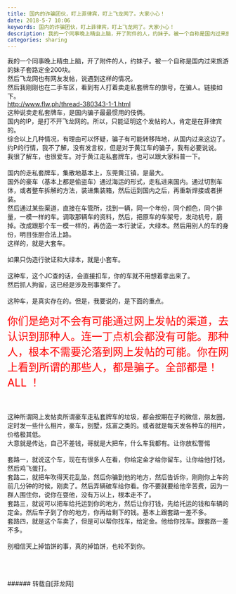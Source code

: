 ```yaml
---
title: 国内的诈骗团伙，盯上菲律宾，盯上飞龙网了。大家小心！
date: 2018-5-7 10:06
keywords: 国内的诈骗团伙，盯上菲律宾，盯上飞龙网了。大家小心！
description: 我的一个同事晚上精虫上脑，开了附件的人，约妹子。被一个自称是国内过来旅游的妹子套路定金200块。然后飞龙网也有网友发帖，说遇到这样的情况。然后我刚刚也在二手车区，看到有人打着卖走私套牌车的旗号，在骗人。链接如下。http://www.flw.ph/thread-380343-1-1.html这种说卖走私套牌车，是国内骗子最最惯用的伎俩。国内的IP，是打不开飞龙网的。所以，只能证明这个发帖的人，肯定是在菲律宾的。综合以上几种情况，有理由可以怀疑，骗子有可能转移阵地，从国内过来这边了。约P的行情，我不了解，没有发言权，但是对于黄江车的骗子，我有必要说说。我很了解车，也很爱车。对于黄江走私套牌车，也可以跟大家科普一下。国内的走私套牌车，集散地基本上，东莞黄江镇，是最大。国外的豪车（基本上都是偷盗车）通过海运的形式，走私进来国内。通过切割车体，或者整车拆解的方法，装进集装箱，然后运到国内之后，再重新焊接或者拼装。然后通过某些渠道，直接在车管所，找到一辆，同一个年份，同个颜色，同个排量，一模一样的车。调取那辆车的资料，然后，把原车的车架号，发动机号，磨掉。改成跟那个车一模一样的，再仿造一本行驶证，大绿本。然后用别人的车的身份，明目张胆合法上路。这样的，就是大套车。如果只伪造行驶证和大绿本，就是小套车。这种车，这个JC查的话，会直接扣车，你的车就不用想着拿出来了。然后抓人拘留，这已经是涉及刑事案件了。这种车，是真实存在的。但是，我要说的，是下面的重点。你们是绝对不会有可能通过网上发帖的渠道，去认识到那种人。连一丁点机会都没有可能。那种人，根本不需要沦落到网上发帖的可能。你在网上看到所谓的那些人，都是骗子。全部都是！ALL ！这种所谓网上发帖卖所谓豪车走私套牌车的垃圾，都会按期在子的微信，朋友圈，定时发一些什么相片，豪车，别墅，炫富之类的。或者就是每天发各种车的相片，价格极其低。大意就是传达，自己不差钱，哥就是大把车，什么车我都有。让你放松警惕套路一，就说这个车，现在有很多人在看，你给定金才给你留车。让你给他打钱，然后鸡飞蛋打。套路二，就把车吹得天花乱坠，然后你骗到他的地方，然后告诉你，刚刚你上车的前几分钟的时候，刚卖了。然后弄辆破车给你看。你不要就要给他辛苦费，因为一群人围住你，说你在耍他，没有万以上，根本走不了。套路三，就说可以把车给托运到你的地方，然后让你打钱，先给托运的钱和车辆的定金。然后车子到了你的地方，你再给剩下的钱。基本上跟套路一差不多。套路四，就是这个车卖了，但是可以帮你找车，给定金。他给你找车。跟套路一差不多。别相信天上掉馅饼的事，真的掉馅饼，也轮不到你。
categories: sharing
---
```

<td class="t_f" id="postmessage_1312741">

我的一个同事晚上精虫上脑，开了附件的人，约妹子。被一个自称是国内过来旅游的妹子套路定金200块。<br/>
然后飞龙网也有网友发帖，说遇到这样的情况。<br/>
然后我刚刚也在二手车区，看到有人打着卖走私套牌车的旗号，在骗人。链接如下。<br/>
<a href="http://www.flw.ph/thread-380343-1-1.html" target="_blank">http://www.flw.ph/thread-380343-1-1.html</a><br/>
这种说卖走私套牌车，是国内骗子最最惯用的伎俩。<br/>
国内的IP，是打不开飞龙网的。所以，只能证明这个发帖的人，肯定是在菲律宾的。<br/>
综合以上几种情况，有理由可以怀疑，骗子有可能转移阵地，从国内过来这边了。<br/>
约P的行情，我不了解，没有发言权，但是对于黄江车的骗子，我有必要说说。<br/>
我很了解车，也很爱车。对于黄江走私套牌车，也可以跟大家科普一下。<br/>
<br/>
国内的走私套牌车，集散地基本上，东莞黄江镇，是最大。<br/>
国外的豪车（基本上都是偷盗车）通过海运的形式，走私进来国内。通过切割车体，或者整车拆解的方法，装进集装箱，然后运到国内之后，再重新焊接或者拼装。<br/>
然后通过某些渠道，直接在车管所，找到一辆，同一个年份，同个颜色，同个排量，一模一样的车。调取那辆车的资料，然后，把原车的车架号，发动机号，磨掉。改成跟那个车一模一样的，再仿造一本行驶证，大绿本。然后用别人的车的身份，明目张胆合法上路。<br/>
这样的，就是大套车。<br/>
<br/>
如果只伪造行驶证和大绿本，就是小套车。<br/>
<br/>
这种车，这个JC查的话，会直接扣车，你的车就不用想着拿出来了。<br/>
然后抓人拘留，这已经是涉及刑事案件了。<br/>
<br/>
这种车，是真实存在的。但是，我要说的，是下面的重点。<br/>
<br/>
<font size="5"><font color="Red">你们是绝对不会有可能通过网上发帖的渠道，去认识到那种人。连一丁点机会都没有可能。那种人，根本不需要沦落到网上发帖的可能。你在网上看到所谓的那些人，都是骗子。全部都是！ALL ！</font></font><br/>
<br/>
<br/>
<br/>
这种所谓网上发帖卖所谓豪车走私套牌车的垃圾，都会按期在子的微信，朋友圈，定时发一些什么相片，豪车，别墅，炫富之类的。或者就是每天发各种车的相片，价格极其低。<br/>
大意就是传达，自己不差钱，哥就是大把车，什么车我都有。让你放松警惕<br/>
<br/>
套路一，就说这个车，现在有很多人在看，你给定金才给你留车。让你给他打钱，然后鸡飞蛋打。<br/>
套路二，就把车吹得天花乱坠，然后你骗到他的地方，然后告诉你，刚刚你上车的前几分钟的时候，刚卖了。然后弄辆破车给你看。你不要就要给他辛苦费，因为一群人围住你，说你在耍他，没有万以上，根本走不了。<br/>
套路三，就说可以把车给托运到你的地方，然后让你打钱，先给托运的钱和车辆的定金。然后车子到了你的地方，你再给剩下的钱。基本上跟套路一差不多。<br/>
套路四，就是这个车卖了，但是可以帮你找车，给定金。他给你找车。跟套路一差不多。<br/>
<br/>
别相信天上掉馅饼的事，真的掉馅饼，也轮不到你。<br/>
<br/>
<br/>
<br/>
</td>
###### 转载自[菲龙网]